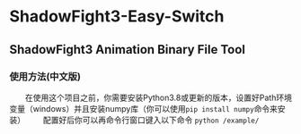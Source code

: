 # ShadowFight3-Easy-Switch
## ShadowFight3 Animation Binary File Tool
### 使用方法(中文版)
&emsp;&emsp;在使用这个项目之前，你需要安装Python3.8或更新的版本，设置好Path环境变量（windows）并且安装numpy库（你可以使用`pip install numpy`命令来安装）
&emsp;&emsp;配置好后你可以再命令行窗口键入以下命令
```python /example/```
